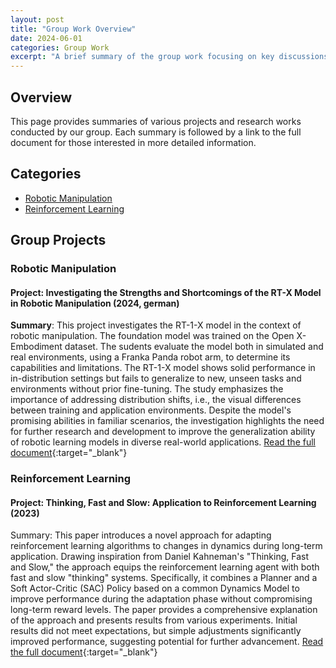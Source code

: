 ```yaml
---
layout: post
title: "Group Work Overview"
date: 2024-06-01
categories: Group Work
excerpt: "A brief summary of the group work focusing on key discussions and findings..."
---
```


## Overview
This page provides summaries of various projects and research works conducted by our group. Each summary is followed by a link to the full document for those interested in more detailed information.

## Categories
- [Robotic Manipulation](#robotic-manipulation)
- [Reinforcement Learning](#reinforcement-learning)

## Group Projects

### Robotic Manipulation
<div id="robotic-manipulation"></div>

#### Project: Investigating the Strengths and Shortcomings of the RT-X Model in Robotic Manipulation (2024, german)
**Summary**: This project investigates the RT-1-X model in the context of robotic manipulation. The foundation model was trained on the Open X-Embodiment dataset. The sudents evaluate the model both in simulated and real environments, using a Franka Panda robot arm, to determine its capabilities and limitations. The RT-1-X model shows solid performance in in-distribution settings but fails to generalize to new, unseen tasks and environments without prior fine-tuning. The study emphasizes the importance of addressing distribution shifts, i.e., the visual differences between training and application environments. Despite the model's promising abilities in familiar scenarios, the investigation highlights the need for further research and development to improve the generalization ability of robotic learning models in diverse real-world applications. [Read the full document](https://github.com/safebotics/safebotics.github.io/blob/master/assets/praktikum_pdf/Investigating_the_Strengths_and_Shortcomings_of_the_RT_X_Model_in_Robotic_Manipulation.pdf){:target="_blank"}

### Reinforcement Learning
<div id="reinforcement-learning"></div>

#### Project: Thinking, Fast and Slow: Application to Reinforcement Learning (2023)
Summary: This paper introduces a novel approach for adapting reinforcement learning algorithms to changes in dynamics during long-term application. Drawing inspiration from Daniel Kahneman's "Thinking, Fast and Slow," the approach equips the reinforcement learning agent with both fast and slow "thinking" systems. Specifically, it combines a Planner and a Soft Actor-Critic (SAC) Policy based on a common Dynamics Model to improve performance during the adaptation phase without compromising long-term reward levels. The paper provides a comprehensive explanation of the approach and presents results from various experiments. Initial results did not meet expectations, but simple adjustments significantly improved performance, suggesting potential for further advancement. [Read the full document](https://github.com/safebotics/safebotics.github.io/blob/master/assets/praktikum_pdf/Thinking__Fast_and_Slow__Application_to_Reinforcement_Learning.pdf){:target="_blank"}